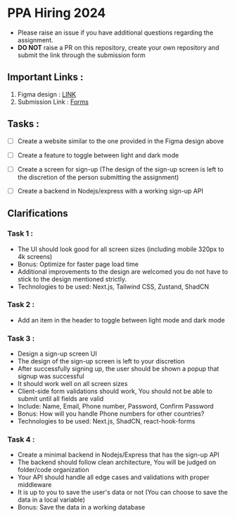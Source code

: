 # PPA Hiring 2024
- Please raise an issue if you have additional questions regarding the assignment.
- **DO NOT** raise a PR on this repository, create your own repository and submit the link through the submission form

## Important Links : 
1. Figma design : [LINK](https://www.figma.com/design/xIFO40IiQ1SQyiWQ9eMm6Q/PPA-Assignment?node-id=0-1&t=BEIoABepKABKEy8K-1)
2. Submission Link : [Forms](https://docs.google.com/forms/d/e/1FAIpQLSeqcjJh7r_MRGcgkz1EhGsrvD374Q_BnOr5wWoMjkksobhyIA/viewform?usp=sf_link)

## Tasks : 
- [ ] Create a website similar to the one provided in the Figma design above
- [ ] Create a feature to toggle between light and dark mode
- [ ] Create a screen for sign-up (The design of the sign-up screen is left to the discretion of the person submitting the assignment) 
- [ ] Create a backend in Nodejs/express with a working sign-up API


## Clarifications 

### Task 1 : 
- The UI should look good for all screen sizes (including mobile 320px to 4k screens)
- Bonus: Optimize for faster page load time
- Additional improvements to the design are welcomed you do not have to stick to the design mentioned strictly.
- Technologies to be used: Next.js, Tailwind CSS, Zustand, ShadCN

### Task 2 :
- Add an item in the header to toggle between light mode and dark mode

### Task 3 :
- Design a sign-up screen UI
- The design of the sign-up screen is left to your discretion
- After successfully signing up, the user should be shown a popup that signup was successful
- It should work well on all screen sizes
- Client-side form validations should work, You should not be able to submit until all fields are valid
- Include: Name, Email, Phone number, Password, Confirm Password
- Bonus: How will you handle Phone numbers for other countries?
- Technologies to be used: Next.js, ShadCN, react-hook-forms

### Task 4 :
- Create a minimal backend in Nodejs/Express that has the sign-up API
- The backend should follow clean architecture, You will be judged on folder/code organization
- Your API should handle all edge cases and validations with proper middleware
- It is up to you to save the user's data or not (You can choose to save the data in a local variable)
- Bonus: Save the data in a working database
